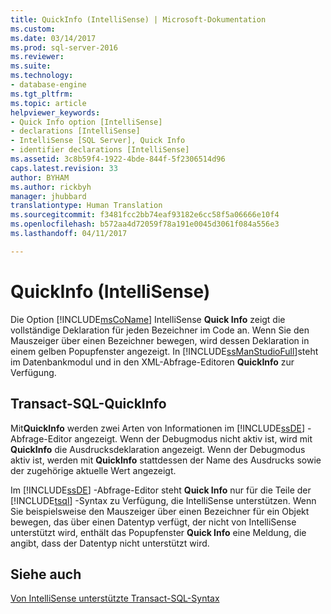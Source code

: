```yaml
---
title: QuickInfo (IntelliSense) | Microsoft-Dokumentation
ms.custom: 
ms.date: 03/14/2017
ms.prod: sql-server-2016
ms.reviewer: 
ms.suite: 
ms.technology:
- database-engine
ms.tgt_pltfrm: 
ms.topic: article
helpviewer_keywords:
- Quick Info option [IntelliSense]
- declarations [IntelliSense]
- IntelliSense [SQL Server], Quick Info
- identifier declarations [IntelliSense]
ms.assetid: 3c8b59f4-1922-4bde-844f-5f2306514d96
caps.latest.revision: 33
author: BYHAM
ms.author: rickbyh
manager: jhubbard
translationtype: Human Translation
ms.sourcegitcommit: f3481fcc2bb74eaf93182e6cc58f5a06666e10f4
ms.openlocfilehash: b572aa4d72059f78a191e0045d3061f084a556e3
ms.lasthandoff: 04/11/2017

---
```

# <a name="quick-info-intellisense"></a>QuickInfo (IntelliSense)
  Die Option [!INCLUDE[msCoName](../../includes/msconame-md.md)] IntelliSense **Quick Info** zeigt die vollständige Deklaration für jeden Bezeichner im Code an. Wenn Sie den Mauszeiger über einen Bezeichner bewegen, wird dessen Deklaration in einem gelben Popupfenster angezeigt. In [!INCLUDE[ssManStudioFull](../../includes/ssmanstudiofull-md.md)]steht im Datenbankmodul und in den XML-Abfrage-Editoren **QuickInfo** zur Verfügung.  
  
## <a name="transact-sql-quick-info"></a>Transact-SQL-QuickInfo  
 Mit**QuickInfo** werden zwei Arten von Informationen im [!INCLUDE[ssDE](../../includes/ssde-md.md)] -Abfrage-Editor angezeigt. Wenn der Debugmodus nicht aktiv ist, wird mit **QuickInfo** die Ausdrucksdeklaration angezeigt. Wenn der Debugmodus aktiv ist, werden mit **QuickInfo** stattdessen der Name des Ausdrucks sowie der zugehörige aktuelle Wert angezeigt.  
  
 Im [!INCLUDE[ssDE](../../includes/ssde-md.md)] -Abfrage-Editor steht **Quick Info** nur für die Teile der [!INCLUDE[tsql](../../includes/tsql-md.md)] -Syntax zu Verfügung, die IntelliSense unterstützen. Wenn Sie beispielsweise den Mauszeiger über einen Bezeichner für ein Objekt bewegen, das über einen Datentyp verfügt, der nicht von IntelliSense unterstützt wird, enthält das Popupfenster **Quick Info** eine Meldung, die angibt, dass der Datentyp nicht unterstützt wird.  
  
## <a name="see-also"></a>Siehe auch  
 [Von IntelliSense unterstützte Transact-SQL-Syntax](../../relational-databases/scripting/transact-sql-syntax-supported-by-intellisense.md)  
  
  
